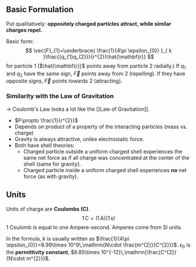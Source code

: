 ## Basic Formulation
Put qualitatively: **oppositely charged particles attract, while similar charges repel.**

Basic form:
$$
\vec{F}_{1}=\underbrace{ \frac{1}{4\pi \epsilon_{0}} }_{ k }\frac{{q_{1}q_{2}}}{r^{2}}\hat{\mathbf{r}}
$$
for particle 1 ($\hat{\mathbf{r}}$ points away from particle 2 radially.)
	If $q_{1}$ and $q_{2}$ have the same sign, $\vec{F}$ points away from 2 (repelling).
	If they have opposite signs, $\vec{F}$ points towards 2 (attracting).

### Similarity with the Law of Gravitation
-> Coulomb's Law looks a lot like the [[Law of Gravitation]].
- $F\propto \frac{1}{r^{2}}$
- Depends on product of a property of the interacting particles (mass vs. charge)
- Gravity is always attractive, unlike electrostatic force.
- Both have shell theories:
	- Charged particle outside a uniform charged shell experiences the same net force as if all charge was concentrated at the center of the shell (same for gravity).
	- Charged particle inside a uniform charged shell experiences **no** net force (as with gravity).

## Units
Units of charge are **Coulombs (C)**.
$$
1\,\mathrm{C}=(1\,\mathrm{A})(1\,\mathrm{s})
$$
1 Coulomb is equal to one Ampere-second. Amperes come from SI units.

In the formula, $k$ is usually written as $\frac{1}{4\pi \epsilon_{0}}=8.99\times 10^9\,\mathrm{N\cdot \frac{m^{2}}{C^{2}}}$.
$\epsilon_{0}$ is the **permittivity constant**, $8.85\times 10^{-12}\,\mathrm{\frac{C^{2}}{N\cdot m^{2}}}$.
